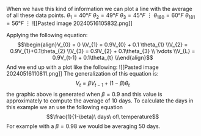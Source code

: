 When we have this kind of information we can plot a line with the average of all these data points.
$\theta_{1} = 40°F$
$\theta_{2} = 49°F$
$\theta_{3}=45°F$
$\vdots$
$\theta_{180} = 60° F$
$\theta_{181} = 56°F$
$\vdots$
![[Pasted image 20240516105832.png]]

Applying the following equation:
$$\begin{align}V_{0} = 0
\\V_{1} = 0.9V_{0} + 0.1 \theta_{1}
\\V_{2} = 0.9V_{1}+0.1\theta_{2}
\\V_{3} = 0.9V_{2} + 0.1\theta_{3}
\\ \vdots
\\V_{L} = 0.9V_{t-1} + 0.1\theta_{t}
\\\end{align}$$
And we end up with a plot like the following:
![[Pasted image 20240516110811.png]]
The generalization of this equation is:
$$V_{t} = \beta V_{t-1}+(1-\beta)\theta_{t}$$
the graphic above is generated when $\beta = 0.9$ and this value is approximately to compute the average of 10 days.
To calculate the days in this example we an use the following equation
$$\frac{1}{1-\beta}\ days\ of\ temperature$$
For example with a $\beta = 0.98$ we would be averaging 50 days.